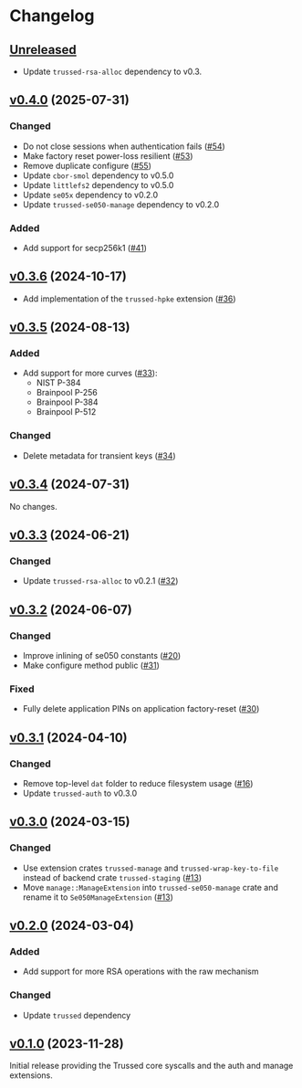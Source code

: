 # Changelog

## [Unreleased][]

[Unreleased]: https://github.com/trussed-dev/trussed-staging/compare/v0.4.0...HEAD

- Update `trussed-rsa-alloc` dependency to v0.3.

## [v0.4.0][] (2025-07-31)

[v0.4.0]: https://github.com/Nitrokey/trussed-se050-backend/compare/v0.3.6...v0.4.0

### Changed

- Do not close sessions when authentication fails ([#54][])
- Make factory reset power-loss resilient ([#53][])
- Remove duplicate configure ([#55][])
- Update `cbor-smol` dependency to v0.5.0
- Update `littlefs2` dependency to v0.5.0
- Update `se05x` dependency to v0.2.0
- Update `trussed-se050-manage` dependency to v0.2.0

### Added

- Add support for secp256k1 ([#41][])

[#41]: https://github.com/Nitrokey/trussed-se050-backend/pull/41
[#53]: https://github.com/Nitrokey/trussed-se050-backend/pull/53
[#54]: https://github.com/Nitrokey/trussed-se050-backend/pull/54
[#55]: https://github.com/Nitrokey/trussed-se050-backend/pull/55

## [v0.3.6][] (2024-10-17)

[v0.3.6]: https://github.com/Nitrokey/trussed-se050-backend/compare/v0.3.5...v0.3.6

- Add implementation of the `trussed-hpke` extension ([#36][])

[#36]: https://github.com/Nitrokey/trussed-se050-backend/pull/36

## [v0.3.5][] (2024-08-13)

[v0.3.5]: https://github.com/Nitrokey/trussed-se050-backend/compare/v0.3.4...v0.3.5

### Added

- Add support for more curves ([#33](https://github.com/Nitrokey/trussed-se050-backend/pull/33)):
  - NIST P-384
  - Brainpool P-256
  - Brainpool P-384
  - Brainpool P-512

### Changed

- Delete metadata for transient keys ([#34](https://github.com/Nitrokey/trussed-se050-backend/pull/34))

## [v0.3.4][] (2024-07-31)

[v0.3.4]: https://github.com/Nitrokey/trussed-se050-backend/compare/v0.3.3...v0.3.4

No changes.

## [v0.3.3][] (2024-06-21)

[v0.3.3]: https://github.com/Nitrokey/trussed-se050-backend/compare/v0.3.2...v0.3.3

### Changed

- Update `trussed-rsa-alloc` to v0.2.1 ([#32](https://github.com/Nitrokey/trussed-se050-backend/pull/32))

## [v0.3.2][] (2024-06-07)

[v0.3.2]: https://github.com/Nitrokey/trussed-se050-backend/compare/v0.3.1...v0.3.2

### Changed

- Improve inlining of se050 constants ([#20](https://github.com/Nitrokey/trussed-se050-backend/pull/20))
- Make configure method public ([#31](https://github.com/Nitrokey/trussed-se050-backend/pull/31))

### Fixed

- Fully delete application PINs on application factory-reset ([#30](https://github.com/Nitrokey/trussed-se050-backend/pull/30))

## [v0.3.1][] (2024-04-10)

[v0.3.1]: https://github.com/Nitrokey/trussed-se050-backend/compare/v0.3.0...v0.3.1

### Changed

- Remove top-level `dat` folder to reduce filesystem usage ([#16](https://github.com/Nitrokey/trussed-se050-backend/pull/16))
- Update `trussed-auth` to v0.3.0

## [v0.3.0][] (2024-03-15)

[v0.3.0]: https://github.com/Nitrokey/trussed-se050-backend/compare/v0.2.0...v0.3.0

### Changed

- Use extension crates `trussed-manage` and `trussed-wrap-key-to-file` instead
  of backend crate `trussed-staging` ([#13][])
- Move `manage::ManageExtension` into `trussed-se050-manage` crate and rename
  it to `Se050ManageExtension` ([#13][])

[#13]: https://github.com/Nitrokey/trussed-se050-backend/pull/13

## [v0.2.0][] (2024-03-04)

[v0.2.0]: https://github.com/Nitrokey/trussed-se050-backend/compare/v0.1.0...v0.2.0

### Added

- Add support for more RSA operations with the raw mechanism

### Changed

- Update `trussed` dependency

## [v0.1.0][] (2023-11-28)

[v0.1.0]: https://github.com/Nitrokey/trussed-se050-backend/releases/tag/v0.1.0

Initial release providing the Trussed core syscalls and the auth and manage
extensions.
